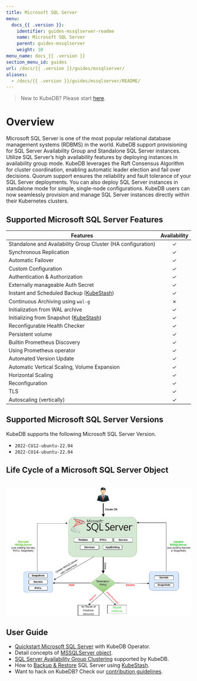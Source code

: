 ```yaml
---
title: Microsoft SQL Server
menu:
  docs_{{ .version }}:
    identifier: guides-mssqlserver-readme
    name: Microsoft SQL Server
    parent: guides-mssqlserver
    weight: 10
menu_name: docs_{{ .version }}
section_menu_id: guides
url: /docs/{{ .version }}/guides/mssqlserver/
aliases:
  - /docs/{{ .version }}/guides/mssqlserver/README/
---
```

> New to KubeDB? Please start [here](/docs/README.md).

# Overview

Microsoft SQL Server is one of the most popular relational database management systems (RDBMS) in the world. KubeDB support provisioning for SQL Server Availability Group and Standalone SQL Server instances. Utilize SQL Server’s high availability features by deploying instances in availability group mode. KubeDB leverages the Raft Consensus Algorithm for cluster coordination, enabling automatic leader election and fail over decisions. Quorum support ensures the reliability and fault tolerance of your SQL Server deployments. You can also deploy SQL Server instances in standalone mode for simple, single-node configurations. KubeDB users can now seamlessly provision and manage SQL Server instances directly within their Kubernetes clusters.

## Supported Microsoft SQL Server Features

| Features                                                            | Availability |
|---------------------------------------------------------------------|:------------:|
| Standalone and Availability Group Cluster (HA configuration)        |   &#10003;   |
| Synchronous Replication                                             |   &#10003;   |
| Automatic Failover                                                  |   &#10003;   |
| Custom Configuration                                                |   &#10003;   |
| Authentication & Authorization                                      |   &#10003;   |
| Externally manageable Auth Secret                                   |   &#10003;   |
| Instant and Scheduled Backup  ([KubeStash](https://kubestash.com/)) |   &#10003;   |
| Continuous Archiving using `wal-g`                                  |   &#10007;   |
| Initialization from WAL archive                                     |   &#10003;   |
| Initializing from Snapshot ([KubeStash](https://kubestash.com/))    |   &#10003;   |
| Reconfigurable Health Checker                                       |   &#10003;   |
| Persistent volume                                                   |   &#10003;   | 
| Builtin Prometheus Discovery                                        |   &#10003;   |
| Using Prometheus operator                                           |   &#10003;   |
| Automated Version Update                                            |  &#10003;    |
| Automatic Vertical Scaling, Volume Expansion                        |   &#10003;   |
| Horizontal Scaling                                                  |   &#10003;   |
| Reconfiguration                                                     |   &#10003;   |
| TLS                                                                 |   &#10003;   |
| Autoscaling (vertically)                                            |   &#10003;   |


## Supported Microsoft SQL Server Versions

KubeDB supports the following Microsoft SQL Server Version.
- `2022-CU12-ubuntu-22.04`
- `2022-CU14-ubuntu-22.04`

## Life Cycle of a Microsoft SQL Server Object

<!---
ref : https://cacoo.com/diagrams/4PxSEzhFdNJRIbIb/0281B
--->

<p align="center">
  <img alt="lifecycle"  src="/docs/guides/mssqlserver/images/mssqlserver-lifecycle.png" >
</p>

## User Guide

- [Quickstart Microsoft SQL Server](/docs/guides/mssqlserver/quickstart/quickstart.md) with KubeDB Operator.
- Detail concepts of [MSSQLServer object](/docs/guides/mssqlserver/concepts/mssqlserver.md).
- [SQL Server Availability Group Clustering](/docs/guides/mssqlserver/clustering/ag_cluster.md) supported by KubeDB.
- How to [Backup & Restore](/docs/guides/mssqlserver/backup/kubestash/overview/index.md) SQL Server using [KubeStash](https://kubestash.com/).
- Want to hack on KubeDB? Check our [contribution guidelines](/docs/CONTRIBUTING.md).
